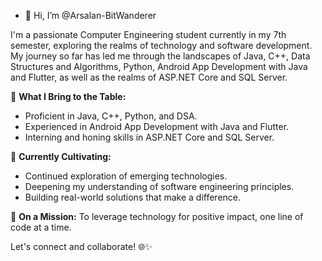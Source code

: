 - 👋 Hi, I’m @Arsalan-BitWanderer

I'm a passionate Computer Engineering student currently in my 7th semester, 
exploring the realms of technology and software development. 
My journey so far has led me through the landscapes of Java, C++, Data Structures and Algorithms, Python, Android App Development with Java and Flutter, as well as the realms of ASP.NET Core and SQL Server.

🚀 **What I Bring to the Table:**
- Proficient in Java, C++, Python, and DSA.
- Experienced in Android App Development with Java and Flutter.
- Interning and honing skills in ASP.NET Core and SQL Server.

🌱 **Currently Cultivating:**
- Continued exploration of emerging technologies.
- Deepening my understanding of software engineering principles.
- Building real-world solutions that make a difference.

🎯 **On a Mission:**
To leverage technology for positive impact, one line of code at a time.

Let's connect and collaborate! 🌐✨
